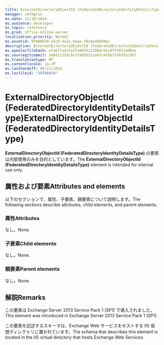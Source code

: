 ```yaml
---
title: ExternalDirectoryObjectId (FederatedDirectoryIdentityDetailsType)
manager: sethgros
ms.date: 11/16/2014
ms.audience: Developer
ms.topic: reference
ms.prod: office-online-server
localization_priority: Normal
ms.assetid: 0f000b39-e5c8-4a2a-baae-f8cbea0688bc
description: ExternalDirectoryObjectId (FederatedDirectoryIdentityDetailsType) の要素は内部使用のみを目的としています。
ms.openlocfilehash: efabffa431b57e8b55122864c93c8f578f14d0ee
ms.sourcegitcommit: 34041125dc8c5f993b21cebfc4f8b72f0fd2cb6f
ms.translationtype: MT
ms.contentlocale: ja-JP
ms.lasthandoff: 06/11/2018
ms.locfileid: "19760429"
---
```

# <a name="externaldirectoryobjectid-federateddirectoryidentitydetailstype"></a><span data-ttu-id="ca2b6-103">ExternalDirectoryObjectId (FederatedDirectoryIdentityDetailsType)</span><span class="sxs-lookup"><span data-stu-id="ca2b6-103">ExternalDirectoryObjectId (FederatedDirectoryIdentityDetailsType)</span></span>

<span data-ttu-id="ca2b6-104">**ExternalDirectoryObjectId (FederatedDirectoryIdentityDetailsType)** の要素は内部使用のみを目的としています。</span><span class="sxs-lookup"><span data-stu-id="ca2b6-104">The **ExternalDirectoryObjectId (FederatedDirectoryIdentityDetailsType)** element is intended for internal use only.</span></span> 

## <a name="attributes-and-elements"></a><span data-ttu-id="ca2b6-105">属性および要素</span><span class="sxs-lookup"><span data-stu-id="ca2b6-105">Attributes and elements</span></span>

<span data-ttu-id="ca2b6-106">以下のセクションで、属性、子要素、親要素について説明します。</span><span class="sxs-lookup"><span data-stu-id="ca2b6-106">The following sections describe attributes, child elements, and parent elements.</span></span>
  
### <a name="attributes"></a><span data-ttu-id="ca2b6-107">属性</span><span class="sxs-lookup"><span data-stu-id="ca2b6-107">Attributes</span></span>

<span data-ttu-id="ca2b6-108">なし。</span><span class="sxs-lookup"><span data-stu-id="ca2b6-108">None.</span></span>
  
### <a name="child-elements"></a><span data-ttu-id="ca2b6-109">子要素</span><span class="sxs-lookup"><span data-stu-id="ca2b6-109">Child elements</span></span>

<span data-ttu-id="ca2b6-110">なし。</span><span class="sxs-lookup"><span data-stu-id="ca2b6-110">None.</span></span>
  
### <a name="parent-elements"></a><span data-ttu-id="ca2b6-111">親要素</span><span class="sxs-lookup"><span data-stu-id="ca2b6-111">Parent elements</span></span>

<span data-ttu-id="ca2b6-112">なし。</span><span class="sxs-lookup"><span data-stu-id="ca2b6-112">None.</span></span>
  
## <a name="remarks"></a><span data-ttu-id="ca2b6-113">解説</span><span class="sxs-lookup"><span data-stu-id="ca2b6-113">Remarks</span></span>

<span data-ttu-id="ca2b6-114">この要素は Exchange Server 2013 Service Pack 1 (SP1) で導入されました。</span><span class="sxs-lookup"><span data-stu-id="ca2b6-114">This element was introduced in Exchange Server 2013 Service Pack 1 (SP1).</span></span>
  
<span data-ttu-id="ca2b6-115">この要素を記述するスキーマは、Exchange Web サービスをホストする IIS 仮想ディレクトリに置かれています。</span><span class="sxs-lookup"><span data-stu-id="ca2b6-115">The schema that describes this element is located in the IIS virtual directory that hosts Exchange Web Services.</span></span>
  

